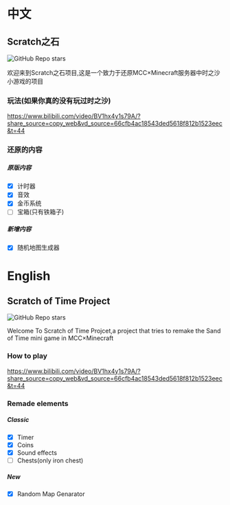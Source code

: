 # 中文

## Scratch之石

![GitHub Repo stars](https://img.shields.io/github/stars/Moving-mcwiki-HE/-Scratch-Sand-of-Time)

欢迎来到Scratch之石项目,这是一个致力于还原MCC×Minecraft服务器中时之沙小游戏的项目

### 玩法(如果你真的没有玩过时之沙)

<https://www.bilibili.com/video/BV1hx4y1s79A/?share_source=copy_web&vd_source=66cfb4ac18543ded5618f812b1523eec&t=44>

### 还原的内容

##### 原版内容

- [x] 计时器
- [x] 音效
- [x] 金币系统
- [ ] 宝箱(只有铁箱子)

##### 新增内容

- [x] 随机地图生成器

# English

## Scratch of Time Project

![GitHub Repo stars](https://img.shields.io/github/stars/Moving-mcwiki-HE/-Scratch-Sand-of-Time)

Welcome To Scratch of Time Projcet,a project that tries to remake the Sand of Time mini game in MCC×Minecraft

### How to play

<https://www.bilibili.com/video/BV1hx4y1s79A/?share_source=copy_web&vd_source=66cfb4ac18543ded5618f812b1523eec&t=44>

### Remade elements

##### Classic

- [x] Timer
- [x] Coins
- [x] Sound effects
- [ ] Chests(only iron chest)

##### New

- [x] Random Map Genarator
